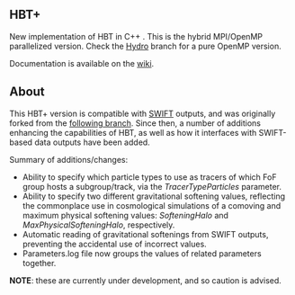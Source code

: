 ## HBT+

New implementation of HBT in C++ . This is the hybrid MPI/OpenMP parallelized version. 
Check the [Hydro](https://github.com/Kambrian/HBT2/tree/Hydro) branch for a pure OpenMP 
version.

Documentation is available on the [wiki](https://github.com/Kambrian/HBT2/wiki).

## About

This HBT+ version is compatible with [SWIFT](https://swift.strw.leidenuniv.nl/) 
outputs, and was originally forked from the [following branch](https://github.com/jchelly/HBTplus/tree/swiftsim_pr). 
Since then, a number of additions enhancing the capabilities of HBT, as well as how it 
interfaces with SWIFT-based data outputs have been added.

Summary of additions/changes:

- Ability to specify which particle types to use as tracers of which FoF group hosts a subgroup/track, via the *TracerTypeParticles* parameter.
- Ability to specify two different gravitational softening values, reflecting the commonplace use in cosmological simulations of a comoving and maximum physical softening values: *SofteningHalo* and *MaxPhysicalSofteningHalo*, respectively.
- Automatic reading of gravitational softenings from SWIFT outputs, preventing the accidental use of incorrect values.
- Parameters.log file now groups the values of related parameters together.

**NOTE**: these are currently under development, and so caution is advised.